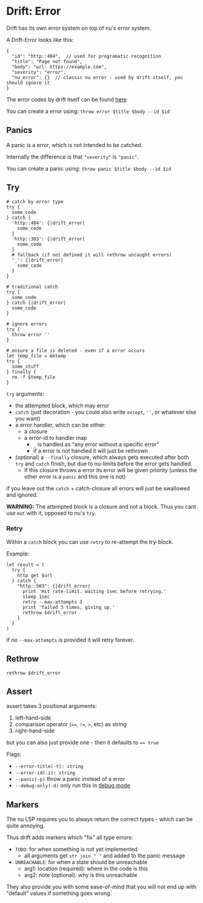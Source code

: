 # Drift: Error

Drift has its own error system on top of nu's error system.

A Drift-Error looks like this:

```json5
{
  "id": "http::404",  // used for programatic recognition
  "title": "Page not found",
  "body": "url: https://example.com",
  "severity": "error",
  "nu_error": {}  // classic nu error - used by drift itself, you should ignore it
}
```

The error codes by drift itself can be found [here](./error_codes.md)

You can create a error using: `throw error $title $body --id $id`

## Panics

A panic is a error, which is not intended to be catched.

Internally the difference is that `"severity"` is `"panic"`.

You can create a panic using: `throw panic $title $body --id $id`

## Try

```nushell
# catch by error type
try {
  some_code
} catch {
  'http::404': {|drift_error|
    some_code
  }
  'http::303': {|drift_error|
    some_code
  }
  # fallback (if not defined it will rethrow uncaught errors)
  '_': {|drift_error|
    some_code
  }
}

# traditional catch
try {
  some_code
} catch {|drift_error|
  some_code
}

# ignore errors
try {
  throw error ''
}

# ensure a file is deleted - even if a error occurs
let temp_file = mktemp
try {
  some_stuff
} finally {
  rm -f $temp_file
}
```

`try` arguments:
* the attempted block, which may error
* `catch` (just decoration - you could also write `except`, `''`, or whatever else you want)
* a error handler, which can be either:
  * a closure
  * a error-id to handler map
    * `_` is handled as "any error without a specific error"
    * if a error is not handled it will just be rethrown
* (optional) a `--finally` closure, which always gets executed after both `try` and `catch` finish, but due to nu-limits before the error gets handled.
  * if this closure throws a error its error will be given priority (unless the other error is a `panic` and this one is not)

if you leave out the `catch` + catch-closure all errors will just be swallowed and ignored.

**WARNING:** The attempted block is a closure and not a block. Thus you cant use `mut` with it, opposed to nu's `try`.

### Retry

Within a `catch` block you can use `retry` to re-attempt the try-block.

Example:

```nushell
let result = (
  try {
    http get $url
  } catch {
    "http::503": {|drift_error|
      print 'Hit rate-limit. waiting 1sec before retrying.'
      sleep 1sec
      retry --max-attempts 3
      print 'failed 3 times, giving up.'
      rethrow $drift_error
    }
  }
)
```

If no `--max-attempts` is provided it will retry forever.

## Rethrow

`rethrow $drift_error`

## Assert

assert takes 3 positional arguments:
1. left-hand-side
2. comparison operator (`==`, `!=`, `>`, etc) as string
3. right-hand-side

but you can also just provide one - then it defaults to `== true`

Flags:
* `--error-title(-t): string`
* `--error-id(-i): string`
* `--panic(-p)` throw a panic instead of a error
* `--debug-only(-d)` only run this in [debug mode](./debugging.md)

## Markers

The nu LSP requires you to always return the correct types - which can be quite annoying.

Thus drift adds markers which "fix" all type errors:
* `TODO`: for when something is not yet implemented
  * all arguments get `str join " "` and added to the panic message
* `UNREACHABLE`: for when a state should be unreachable
  * arg1: location (required): where in the code is this
  * arg2: note (optional): why is this unreachable

They also provide you with some ease-of-mind that you will not end up with "default"
values if something goes wrong.
